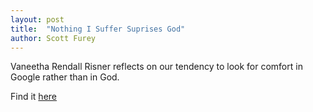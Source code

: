 ```yaml
---
layout: post
title:  "Nothing I Suffer Suprises God"
author: Scott Furey
---
```

Vaneetha Rendall Risner reflects on our tendency to look for comfort in Google rather than in God.

Find it [here](https://www.desiringgod.org/articles/nothing-i-suffer-surprises-god)
